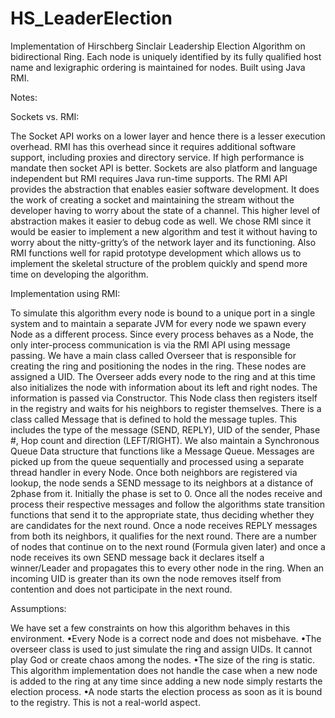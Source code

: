 HS_LeaderElection
=================

Implementation of Hirschberg Sinclair Leadership Election Algorithm on bidirectional Ring.
Each node is uniquely identified by its fully qualified host name and lexigraphic ordering is maintained for nodes.
Built using Java RMI.

Notes:

Sockets vs. RMI:

The Socket API works on a lower layer and hence there is a lesser execution overhead. RMI has this overhead since it requires additional software support, including proxies and directory service.  If high performance is mandate then socket API is better. Sockets are also platform and language independent but RMI requires Java run-time supports. 
The RMI API provides the abstraction that enables easier software development. It does the work of creating a socket and maintaining the stream without the developer having to worry about the state of a channel. This higher level of abstraction makes it easier to debug code as well. 
We chose RMI since it would be easier to implement a new algorithm and test it without having to worry about the nitty-gritty’s of the network layer and its functioning. Also RMI functions well for rapid prototype development which allows us to implement the skeletal structure of the problem quickly and spend more time on developing the algorithm.

Implementation using RMI:
	
To simulate this algorithm every node is bound to a unique port in a single system and to maintain a separate JVM for every node we spawn every Node as a different process. Since every process behaves as a Node, the only inter-process communication is via the RMI API using message passing. 
We have a main class called Overseer that is responsible for creating the ring and positioning the nodes in the ring. These nodes are assigned a UID. The Overseer adds every node to the ring and at this time also initializes the node with information about its left and right nodes. The information is passed via Constructor. This Node class then registers itself in the registry and waits for his neighbors to register themselves.  There is a class called Message that is defined to hold the message tuples. This includes the type of the message (SEND, REPLY), UID of the sender, Phase #, Hop count and direction (LEFT/RIGHT). We also maintain a Synchronous Queue Data structure that functions like a Message Queue. Messages are picked up from the queue sequentially and processed using a separate thread handler in every Node.
Once both neighbors are registered via lookup, the node sends a SEND message to its neighbors at a distance of 2phase from it. Initially the phase is set to 0. Once all the nodes receive and process their respective messages and follow the algorithms state transition functions that send it to the appropriate state, thus deciding whether they are candidates for the next round. Once a node receives REPLY messages from both its neighbors, it qualifies for the next round. There are a number of nodes that continue on to the next round (Formula given later) and once a node receives its own SEND message back it declares itself a winner/Leader and propagates this to every other node in the ring. When an incoming UID is greater than its own the node removes itself from contention and does not participate in the next round.

Assumptions:

We have set a few constraints on how this algorithm behaves in this environment. 
•Every Node is a correct node and does not misbehave. 
•The overseer class is used to just simulate the ring and assign UIDs. It cannot play God or create chaos among the nodes.
•The size of the ring is static. This algorithm implementation does not handle the case when a new node is added to the ring at any time since adding a new node simply restarts the election process.
•A node starts the election process as soon as it is bound to the registry. This is not a real-world aspect.


